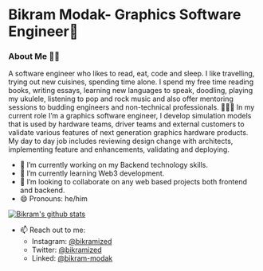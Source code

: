 #   Bikram Modak- Graphics Software Engineer👋

### About Me 👨‍💻
A software engineer who likes to read, eat, code and sleep. I like travelling, trying out new cuisines, spending time alone. I spend my free time reading books, writing essays, learning new languages to speak, doodling, playing my ukulele, listening to pop and rock music and also offer mentoring sessions to budding engineers and non-technical professionals. 👨🏽‍💻 In my current role I’m a graphics software engineer, I develop simulation models that is used by hardware teams, driver teams and external customers to validate various features of next generation graphics hardware products. My day to day job includes reviewing design change with architects, implementing feature and enhancements, validating and deploying.

- 🔭 I’m currently working on my Backend technology skills.
- 🌱 I’m currently learning Web3 development.
- 👯 I’m looking to collaborate on any web based projects both frontend and backend.
- 😄 Pronouns: he/him
    
[![Bikram's github stats](https://github-readme-stats.vercel.app/api?username=bikz007&hide=prs&count_private=true&show_icons=true&theme=dracula)](https://github.com/anuraghazra/github-readme-stats)
    
- 📫 Reach out to me: <br/>
    * Instagram: [@bikramized](https://www.instagram.com/bikramized/)
    * Twitter: [@bikramized](https://twitter.com/bikramized)
    * Linked: [@bikram-modak](https://www.linkedin.com/in/bikram-modak/)
<!--
**bikz007/bikz007** is a ✨ _special_ ✨ repository because its `README.md` (this file) appears on your GitHub profile.

Here are some ideas to get you started:

- 🔭 I’m currently working on ...
- 🌱 I’m currently learning ...
- 👯 I’m looking to collaborate on ...
- 🤔 I’m looking for help with ...
- 💬 Ask me about ...
- 📫 How to reach me: ...
- 😄 Pronouns: ...
- ⚡ Fun fact: ...
-->
